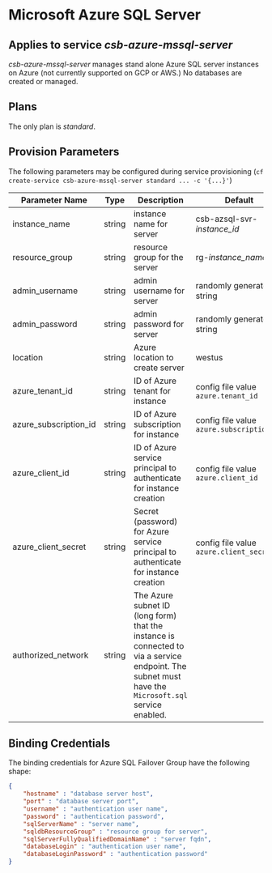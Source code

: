 # Microsoft Azure SQL Server

## Applies to service *csb-azure-mssql-server*

*csb-azure-mssql-server* manages stand alone Azure SQL server instances on Azure (not currently supported on GCP or AWS.) No databases are created or managed.

## Plans

The only plan is *standard*.

## Provision Parameters
 
 The following parameters may be configured during service provisioning (`cf create-service csb-azure-mssql-server standard ... -c '{...}'`)

| Parameter Name | Type | Description | Default |
|----------------|------|-------------|---------|
| instance_name | string | instance name for server | csb-azsql-svr-*instance_id* |
| resource_group | string | resource group for the server | rg-*instance_name* |
| admin_username | string | admin username for server | randomly generated string |
| admin_password | string | admin password for server | randomly generated string |
| location | string | Azure location to create server | westus |
| azure_tenant_id | string | ID of Azure tenant for instance | config file value `azure.tenant_id` |
| azure_subscription_id | string | ID of Azure subscription for instance | config file value `azure.subscription_id` |
| azure_client_id | string | ID of Azure service principal to authenticate for instance creation | config file value `azure.client_id` |
| azure_client_secret | string | Secret (password) for Azure service principal to authenticate for instance creation | config file value `azure.client_secret` |
| authorized_network | string | The Azure subnet ID (long form) that the instance is connected to via a service endpoint. The subnet must have the `Microsoft.sql` service enabled. | |

## Binding Credentials

The binding credentials for Azure SQL Failover Group have the following shape:

```json
{
    "hostname" : "database server host",
    "port" : "database server port",
    "username" : "authentication user name",
    "password" : "authentication password",
    "sqlServerName" : "server name",
    "sqldbResourceGroup" : "resource group for server",
    "sqlServerFullyQualifiedDomainName" : "server fqdn",
    "databaseLogin" : "authentication user name",
    "databaseLoginPassword" : "authentication password"
}
```